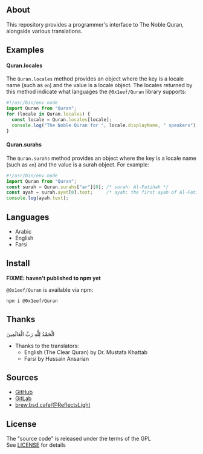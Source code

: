 ## About

This repository provides a programmer's interface
to The Noble Quran, alongside various translations.

## Examples

#### Quran.locales

The `Quran.locales` method provides an object where the
key is a locale name (such as `en`) and the value is a
locale object. The locales returned by this method indicate
what languages the `@0x1eef/Quran` library supports:

```typescript
#!/usr/bin/env node
import Quran from "Quran";
for (locale in Quran.locales) {
  const locale = Quran.locales[locale];
  console.log("The Noble Quran for ", locale.displayName, " speakers");
}
```

#### Quran.surahs

The `Quran.surahs` method provides an object where the key
is a locale name (such as `en`) and the value is a surah
object. For example:

```typescript
#!/usr/bin/env node
import Quran from "Quran";
const surah = Quran.surahs["ar"][0]; /* surah: Al-Fatihah */
const ayah = surah.ayat[0].text;     /* ayah: the first ayah of Al-Fatihah */
console.log(ayah.text);
```

## Languages

* Arabic
* English
* Farsi

## Install

**FIXME: haven't published to npm yet**

`@0x1eef/Quran` is available via npm:

	npm i @0x1eef/Quran

## Thanks

الْحَمْدُ لِلَّهِ رَبِّ الْعَالَمِينَ

* Thanks to the translators:
    - English (The Clear Quran) by Dr. Mustafa Khattab
    - Farsi by Hussain Ansarian

## Sources

* [GitHub](https://github.com/ReflectsLight/Quran.js)
* [GitLab](https://gitlab.com/ReflectsLight/Quran.js)
* [brew.bsd.cafe/@ReflectsLight](https://brew.bsd.cafe/ReflectsLight/Quran.js)

## License

The "source code" is released under the terms of the GPL <br>
See [LICENSE](./share/Quran/LICENSE) for details
